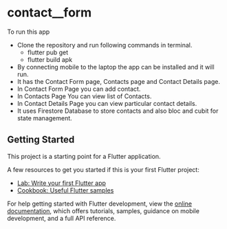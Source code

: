 # contact__form

To run this app 
- Clone the repository and run following commands in terminal.
    - flutter pub get
    - flutter build apk
- By connecting mobile to the laptop the app can be installed and it will run.
- It has the Contact Form page, Contacts page and Contact Details page.
- In Contact Form Page you can add contact.
- In Contacts Page You can view list of Contacts.
- In Contact Details Page you can view particular contact details.
- It uses Firestore Database to store contacts and also bloc and cubit for state management.


## Getting Started

This project is a starting point for a Flutter application.

A few resources to get you started if this is your first Flutter project:

- [Lab: Write your first Flutter app](https://docs.flutter.dev/get-started/codelab)
- [Cookbook: Useful Flutter samples](https://docs.flutter.dev/cookbook)

For help getting started with Flutter development, view the
[online documentation](https://docs.flutter.dev/), which offers tutorials,
samples, guidance on mobile development, and a full API reference.


